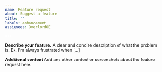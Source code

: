 ```yaml
---
name: Feature request
about: Suggest a feature
title: ''
labels: enhancement
assignees: OverlordOE

---
```


**Describe your feature.**
A clear and concise description of what the problem is. Ex. I'm always frustrated when [...]


**Additional context**
Add any other context or screenshots about the feature request here.
